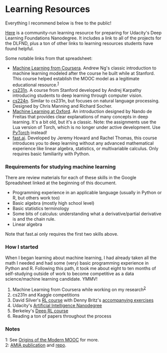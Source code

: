 Learning Resources
=========================
Everything I recommend below is free to the public!

[Here](https://docs.google.com/spreadsheets/d/1NZtIxDWiJ_B0UKhIDUk-wTZAT3Fxfh-fGwcQKXg1bQU/edit) is a community-run learning resource for preparing for Udacity's Deep Learning Foundations Nanodegree.  It includes a link to all of the projects for the DLFND, plus a ton of other links to learning resources students have found helpful.

Some notable links from that spreadsheet:
- [Machine Learning from Coursera](https://www.coursera.org/learn/machine-learning).  Andrew Ng's classic introduction to machine learning modeled after the course he built while at Stanford.  This course helped establish the MOOC model as a legitimate educational resource.<sup>[1](#footnote1)</sup>
- [cs231n](https://cs231n.github.io).  A course from Stanford developed by Andrej Karpathy introducing students to deep learning through computer vision.
- [cs224n](http://web.stanford.edu/class/cs224n/).  Similar to cs231n, but focuses on natural language processing.  Designed by Chris Manning and Richard Socher.
- [Machine Learning at Oxford](https://www.cs.ox.ac.uk/people/nando.defreitas/machinelearning/).  An introduction designed by Nando de Freitas that provides clear explanations of many concepts in deep learning.  It's a bit old, but it's a classic.  Note: the assignments use the Lua version of Torch, which is no longer under active development.  Use [PyTorch](http://pytorch.org) instead!
- [fast.ai](http://course.fast.ai/).  Developed by Jeremy Howard and Rachel Thomas, this course introduces you to deep learning without any advanced mathematical experience like linear algebra, statistics, or multivariable calculus.  Only requires basic familiarity with Python.

### Requirements for studying machine learning
There are review materials for each of these skills in the Google Spreadsheet linked at the beginning of this document.
- Programming experience in an applicable language (usually in Python or R, but others work too)
- Basic algebra (mostly high school level)
- Basic statistics terminology
- Some bits of calculus: understanding what a derivative/partial derivative is and the chain rule.
- Linear algebra

Note that fast.ai only requires the first two skills above.

### How I started
When I began learning about machine learning, I had already taken all the math I needed and had some (very) basic programming experience in Python and R.  Following this path, it took me about eight to ten months of self-studying outside of work to become competitive as a data science/machine learning candidate. YMMV!
1. Machine Learning from Coursera while working on my research<sup>[2](#footnote2)</sup>
2. cs231n and Kaggle competitions
3. David Silver's [RL course]() with Denny Britz's [accompanying exercises](https://github.com/jvmancuso/reinforcement-learning)
4. Udacity's [Artificial Intelligence Nanodegree](https://www.udacity.com/ai)
5. Berkeley's [Deep RL course](http://rll.berkeley.edu/deeprlcourse/)
6. Reading a ton of papers throughout the process

### Notes

<a name="footnote1">1</a>: See [Origins of the Modern MOOC](http://www.andrewng.org/portfolio/origins-of-the-modern-mooc-xmooc/) for more.
<br>
<a name="footnote2">2</a>: [AMIA publication](https://amia2017.zerista.com/event/member/389778) and [repo](https://github.com/jvmancuso/Contamination).
